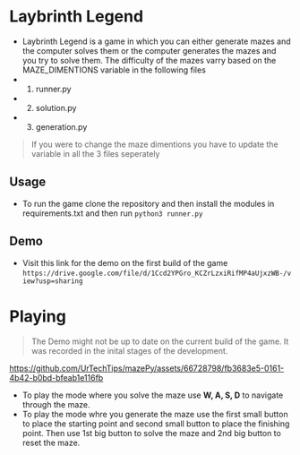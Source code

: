 # Laybrinth Legend

-   Laybrinth Legend is a game in which you can either generate mazes and the computer solves them or the computer generates the mazes and you try to solve them. The difficulty of the mazes varry based on the MAZE_DIMENTIONS variable in the following files
-   1.  runner.py
-   2.  solution.py
-   3.  generation.py

> If you were to change the maze dimentions you have to update the variable in all the 3 files seperately

## Usage

-   To run the game clone the repository and then install the modules in requirements.txt and then run `python3 runner.py`

## Demo

-   Visit this link for the demo on the first build of the game `https://drive.google.com/file/d/1Ccd2YPGro_KCZrLzxiRifMP4aUjxzWB-/view?usp=sharing`

# Playing
> The Demo might not be up to date on the current build of the game. It was recorded in the inital stages of the development.

https://github.com/UrTechTips/mazePy/assets/66728798/fb3683e5-0161-4b42-b0bd-bfeab1e116fb


-   To play the mode where you solve the maze use **W, A, S, D** to navigate through the maze.
-   To play the mode whre you generate the maze use the first small button to place the starting point and second small button to place the finishing point. Then use 1st big button to solve the maze and 2nd big button to reset the maze.
